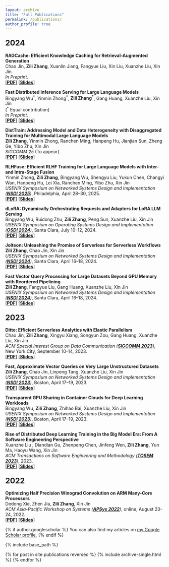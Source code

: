 ```yaml
---
layout: archive
title: "Full Publications"
permalink: /publications/
author_profile: true
---
```

<h3>
<strong><font size="5">2024</font></strong>
</h3>

<div class="media">
	<div class="media-body">
		<p class="media-heading">
			<strong>RAGCache: Efficient Knowledge Caching for Retrieval-Augmented Generation</strong>
			<br/>Chao Jin, <strong>Zili Zhang</strong>, Xuanlin Jiang, Fangyue Liu, Xin Liu, Xuanzhe Liu, Xin Jin<br/>
			<em>In Preprint</em>.<br/>
	[<strong><a href="https://arxiv.org/abs/2404.12457">PDF</a></strong>] [<strong><a href="">Slides</a></strong>]
		</p >
	</div>
</div>
<div class="media">
	<div class="media-body">
		<p class="media-heading">
			<strong>Fast Distributed Inference Serving for Large Language Models</strong>
			<br/>Bingyang Wu<sup>*</sup>, Yinmin Zhong<sup>*</sup>, <strong>Zili Zhang<sup>*</sup></strong>, Gang Huang, Xuanzhe Liu, Xin Jin<br/>
			(<sup>*</sup> Equal contribution)<br/>
			<em>In Preprint</em>.<br/>
	[<strong><a href="">PDF</a></strong>] [<strong><a href="">Slides</a></strong>]
		</p >
	</div>
</div>
<div class="media">
	<div class="media-body">
		<p class="media-heading">
			<strong>DistTrain: Addressing Model and Data Heterogeneity with Disaggregated Training for Multimodal Large Language Models</strong>
			<br/><strong>Zili Zhang</strong>, Yinmin Zhong, Ranchen Ming, Hanpeng Hu, Jianjian Sun, Zheng Ge, Yibo Zhu, Xin Jin<br/>
			<em>SIGCOMM'25</em> (To appear).<br/>
	[<strong><a href="https://arxiv.org/abs/2408.04275">PDF</a></strong>] [<strong><a href="">Slides</a></strong>]
		</p >
	</div>
</div>
<div class="media">
	<div class="media-body">
		<p class="media-heading">
			<strong>RLHFuse: Efficient RLHF Training for Large Language Models with Inter- and Intra-Stage Fusion</strong>
			<br/>Yinmin Zhong, <strong>Zili Zhang</strong>, Bingyang Wu, Shengyu Liu, Yukun Chen, Changyi Wan, Hanpeng Hu, Lei Xia, Ranchen Ming, Yibo Zhu, Xin Jin<br/>
			<em>USENIX Symposium on Networked Systems Design and Implementation (<strong><a href="https://www.usenix.org/conference/nsdi25">NSDI 2025</a></strong>)</em>, Philadelphia, April 28–30, 2025.<br/>
	[<strong><a href="https://www.arxiv.org/pdf/2409.13221">PDF</a></strong>] [<strong><a href="">Slides</a></strong>]
		</p >
	</div>
</div>
<div class="media">
	<div class="media-body">
		<p class="media-heading">
			<strong>dLoRA: Dynamically Orchestrating Requests and Adapters for LoRA LLM Serving</strong>
			<br/>Bingyang Wu, Ruidong Zhu, <strong>Zili Zhang</strong>, Peng Sun, Xuanzhe Liu, Xin Jin<br/>
			<em>USENIX Symposium on Operating Systems Design and Implementation (<strong><a href="https://www.usenix.org/conference/osdi24">OSDI 2024</a></strong>)</em>, Santa Clara, July 10–12, 2024.<br/>
	[<strong><a href="">PDF</a></strong>] [<strong><a href="">Slides</a></strong>]
		</p >
	</div>
</div>
<div class="media">
	<div class="media-body">
		<p class="media-heading">
			<strong>Jolteon: Unleashing the Promise of Serverless for Serverless Workflows</strong>
			<br/><strong>Zili Zhang</strong>, Chao Jin, Xin Jin<br/>
			<em>USENIX Symposium on Networked Systems Design and Implementation (<strong><a href="https://www.usenix.org/conference/nsdi24">NSDI 2024</a></strong>)</em>, Santa Clara, April 16–18, 2024.<br/>
	[<strong><a href="">PDF</a></strong>] [<strong><a href="">Slides</a></strong>]
		</p >
	</div>
</div>
<div class="media">
	<div class="media-body">
		<p class="media-heading">
			<strong>Fast Vector Query Processing for Large Datasets Beyond GPU Memory with Reordered Pipelining</strong>
			<br/><strong>Zili Zhang</strong>, Fangyue Liu, Gang Huang, Xuanzhe Liu, Xin Jin<br/>
			<em>USENIX Symposium on Networked Systems Design and Implementation (<strong><a href="https://www.usenix.org/conference/nsdi24">NSDI 2024</a></strong>)</em>, Santa Clara, April 16–18, 2024.<br/>
	[<strong><a href="">PDF</a></strong>] [<strong><a href="">Slides</a></strong>]
		</p >
	</div>
</div>

<h3>
<strong><font size="5">2023</font></strong>
</h3>

<div class="media">
	<div class="media-body">
		<p class="media-heading">
			<strong>Ditto: Efficient Serverless Analytics with Elastic Parallelism</strong>
			<br/>Chao Jin, <strong>Zili Zhang</strong>, Xingyu Xiang, Songyun Zou, Gang Huang, Xuanzhe Liu, Xin Jin<br/>
			<em>ACM Special Interest Group on Data Communication (<strong><a href="https://conferences.sigcomm.org/sigcomm/2023/">SIGCOMM 2023</a></strong>)</em>, New York City, September 10-14, 2023.<br/>
	[<strong><a href="https://dl.acm.org/doi/abs/10.1145/3603269.3604816">PDF</a></strong>] [<strong><a href="https://zilizhang.site//files/ditto_slides.pdf">Slides</a></strong>]
		</p >
	</div>
</div>
<div class="media">
	<div class="media-body">
		<p class="media-heading">
			<strong>Fast, Approximate Vector Queries on Very Large Unstructured Datasets</strong>
			<br/><strong>Zili Zhang</strong>, Chao Jin, Linpeng Tang, Xuanzhe Liu, Xin Jin<br/>
			<em>USENIX Symposium on Networked Systems Design and Implementation (<strong><a href="https://www.usenix.org/conference/nsdi23">NSDI 2023</a></strong>)</em>, Boston, April 17–19, 2023.<br/>
	[<strong><a href="https://zilizhang.site//files/nsdi23-zhang-zili.pdf">PDF</a></strong>] [<strong><a href="https://zilizhang.site//files/nsdi23-Auncel.pdf">Slides</a></strong>]
		</p >
	</div>
</div>
<div class="media">
	<div class="media-body">
		<p class="media-heading">
			<strong>Transparent GPU Sharing in Container Clouds for Deep Learning Workloads</strong>
			<br/>Bingyang Wu, <strong>Zili Zhang</strong>, Zhihao Bai, Xuanzhe Liu, Xin Jin<br/>
			<em>USENIX Symposium on Networked Systems Design and Implementation (<strong><a href="https://www.usenix.org/conference/nsdi23">NSDI 2023</a></strong>)</em>, Boston, April 17–19, 2023.<br/>
	[<strong><a href="https://zilizhang.site//files/nsdi23-wu.pdf">PDF</a></strong>] [<strong><a href="https://zilizhang.site//files/NSDI23-TGS-wu.pdf">Slides</a></strong>]
		</p >
	</div>
</div>
<div class="media">
	<div class="media-body">
		<p class="media-heading">
			<strong>Rise of Distributed Deep Learning Training in the Big Model Era: From A Software Engineering Perspective</strong>
			<br/>Xuanzhe Liu , Diandian Gu, Zhenpeng Chen, Jinfeng Wen, <strong>Zili Zhang</strong>, Yun Ma, Haoyu Wang, Xin Jin<br/>
			<em>ACM Transactions on Software Engineering and Methodology (<strong><a href="https://dl.acm.org/journal/tosem">TOSEM 2023</a></strong>)</em>, 2023.<br/>
	[<strong><a href="">PDF</a></strong>] [<strong><a href="">Slides</a></strong>]
		</p >
	</div>
</div>

<h3>
<strong><font size="5">2022</font></strong>
</h3>

<div class="media">
	<div class="media-body">
		<p class="media-heading">
			<strong>Optimizing Half Precision Winograd Convolution on ARM Many-Core Processors</strong>
			<!-- &nbsp;&nbsp;|&nbsp;&nbsp;<a href=" " target="_blank"><i class="fa fa-file-pdf-o" style="color:red"></i></a>&nbsp; -->
			<!-- <a href="" target="_blank"> <i class="fa fa-github"></i></a> -->
			<br/>Dedong Xie, Zhen Jia, <strong>Zili Zhang</strong>, Xin Jin<br/>
			<em>ACM Asia-Pacific Workshop on Systems (<strong><a href="https://ap-sys.org/">APSys 2022</a></strong>)</em>, online, August 23-24, 2022.<br/>
	[<strong><a href="https://zilizhang.site//files/HAWC.pdf">PDF</a></strong>] [<strong><a href="https://zilizhang.site//files/HAWC_slides.pdf">Slides</a></strong>]
			<!-- Acceptance rate: 357/1736=20.6% -->
		</p >
	</div>
</div>

{% if author.googlescholar %}
  You can also find my articles on <u><a href="{{author.googlescholar}}">my Google Scholar profile</a>.</u>
{% endif %}

{% include base_path %}

{% for post in site.publications reversed %}
  {% include archive-single.html %}
{% endfor %}
